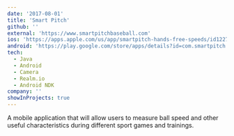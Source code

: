 ```yaml
---
date: '2017-08-01'
title: 'Smart Pitch'
github: ''
external: 'https://www.smartpitchbaseball.com'
ios: 'https://apps.apple.com/us/app/smartpitch-hands-free-speeds/id1227184298?mt=8'
android: 'https://play.google.com/store/apps/details?id=com.smartpitch.livesmartpitch'
tech:
  - Java
  - Android
  - Camera
  - Realm.io
  - Android NDK
company: ''
showInProjects: true
---
```


A mobile application that will allow users to measure ball speed and other useful characteristics during different sport games and trainings.

